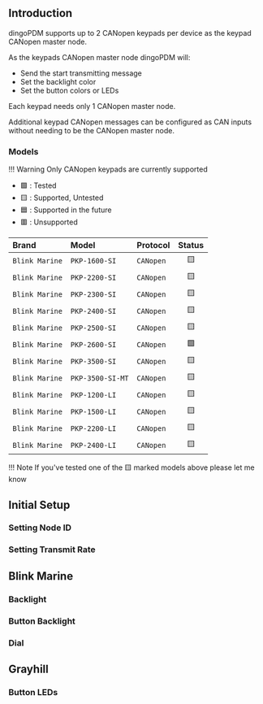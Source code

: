 ## Introduction

dingoPDM supports up to 2 CANopen keypads per device as the keypad CANopen master node. 
 
As the keypads CANopen master node dingoPDM will:

- Send the start transmitting message
- Set the backlight color
- Set the button colors or LEDs

Each keypad needs only 1 CANopen master node. 

Additional keypad CANopen messages can be configured as CAN inputs without needing to be the CANopen master node. 


### Models

!!! Warning
    Only CANopen keypads are currently supported

- :green_square: : Tested
- :yellow_square: : Supported, Untested
- :blue_square: : Supported in the future
- :red_square: : Unsupported
  
| Brand          | Model            | Protocol  |     Status      |
| :------------- | :--------------- | :-------- | :-------------: |
| `Blink Marine` | `PKP-1600-SI`    | `CANopen` | :yellow_square: |
| `Blink Marine` | `PKP-2200-SI`    | `CANopen` | :yellow_square: |
| `Blink Marine` | `PKP-2300-SI`    | `CANopen` | :yellow_square: |
| `Blink Marine` | `PKP-2400-SI`    | `CANopen` | :yellow_square: |
| `Blink Marine` | `PKP-2500-SI`    | `CANopen` | :yellow_square: |
| `Blink Marine` | `PKP-2600-SI`    | `CANopen` | :green_square:  |
| `Blink Marine` | `PKP-3500-SI`    | `CANopen` | :yellow_square: |
| `Blink Marine` | `PKP-3500-SI-MT` | `CANopen` | :yellow_square: |
| `Blink Marine` | `PKP-1200-LI`    | `CANopen` | :yellow_square: |
| `Blink Marine` | `PKP-1500-LI`    | `CANopen` | :yellow_square: |
| `Blink Marine` | `PKP-2200-LI`    | `CANopen` | :yellow_square: |
| `Blink Marine` | `PKP-2400-LI`    | `CANopen` | :yellow_square: |

!!! Note
    If you've tested one of the :yellow_square: marked models above please let me know

## Initial Setup

### Setting Node ID

### Setting Transmit Rate

## Blink Marine

### Backlight

### Button Backlight

### Dial

## Grayhill

### Button LEDs